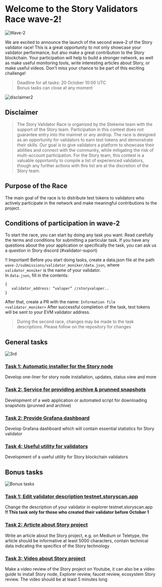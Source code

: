 # Welcome to the Story Validators Race wave-2!
![Wave-2](https://github.com/user-attachments/assets/180716d9-32e7-4e8f-98e8-fa683745683d)

We are excited to announce the launch of the second wave-2 of the Story validator race! This is a great opportunity to not only showcase your validator performance, but also make a great contribution to the Story blockchain. Your participation will help to build a stronger network, as well as make useful monitoring tools, write interesting articles about Story, or make useful videos. Don't miss your chance to be part of this exciting challenge!

> Deadline for all tasks: 20 October 10:00 UTC<br>
Bonus tasks can close at any moment

![disclaimer2](https://github.com/user-attachments/assets/cf1ab4cc-de20-4382-bcbe-b10d382f8451)
## Disclaimer
> The Story Validator Race is organized by the Stekeme team with the support of the Story team. Participation in this contest does not guarantee entry into the mainnet or any airdrop. The race is designed as an opportunity for validators to earn test tokens and demonstrate their skills. Our goal is to give validators a platform to showcase their abilities and connect with the community, while mitigating the risk of multi-account participation. For the Story team, this contest is a valuable opportunity to compile a list of experienced validators, though any further actions with this list are at the discretion of the Story team.

## Purpose of the Race
The main goal of the race is to distribute test tokens to validators who actively participate in the network and make meaningful contributions to the project.

## Conditions of participation in wave-2
To start the race, you can start by doing any task you want. Read carefully the terms and conditions for submitting a particular task. If you have any questions about the your application or specifically the task, you can ask us a question in Story discord (#validator-suport)

‼️ Important! Before you start doing tasks, create a data.json file at the path `wave-2/submissions/validator_moniker/data.json`, where `validator_moniker` is the name of your validator.</br>
In `data.json`, fill in the contents:
```
{
   validator_address: “valoper” //storyvaloper..
}
```
After that, create a PR with the name: `Information file <validator_moniker>`
After successful completion of the task, test tokens will be sent to your EVM validator address.

> During the second race, changes may be made to the task descriptions. Please follow on the repository for changes


## General tasks
![3rd](https://github.com/user-attachments/assets/2f821c5b-3db8-484b-94ac-e9987225e974)

### [Task 1: Automatic installer for the Story node](./wave-2/tasks/general-task-1.md)
Develop one-liner for story node installation, updates, status view and more

### [Task 2: Service for providing archive & prunned snapshots](./wave-2/tasks/general-task-2.md)
Development of a web application or automated script for downloading snapshots (prunned and archive)

### [Task 2: Provide Grafana dashboard](./wave-2/tasks/general-task-3.md)
Develop Grafana dashboard which will contain essential statistics for Story validator

### [Task 4: Useful utility for validators](./wave-2/tasks/general-task-4.md)
Development of a useful utility for Story blockchain validators

## Bonus tasks
![Bonus tasks](https://github.com/user-attachments/assets/3d5f8614-cfd9-4430-858b-4a214152d350)

### [Task 1: Edit validator description testnet.storyscan.app](./wave-2/tasks/bonus-task-1.md)
Change the description of your validator in explorer testnet.storyscan.app</br>
<b>‼️ This task only for those who created their validator before October 1</b>

### [Task 2: Articte about Story project](./wave-2/tasks/bonus-task-2.md)
Write an article about the Story project, e.g. on Medium or Teletype, the article should be informative at least 5000 characters, contain technical data indicating the specifics of the Story technology

### [Task 3: Video about Story project](./wave-2/tasks/bonus-task-3.md)
Make a video review of the Story project on Youtube, it can also be a video guide to install Story node, Explorer review, faucet review, ecosystem Story review. The video should be at least 5 minutes long
